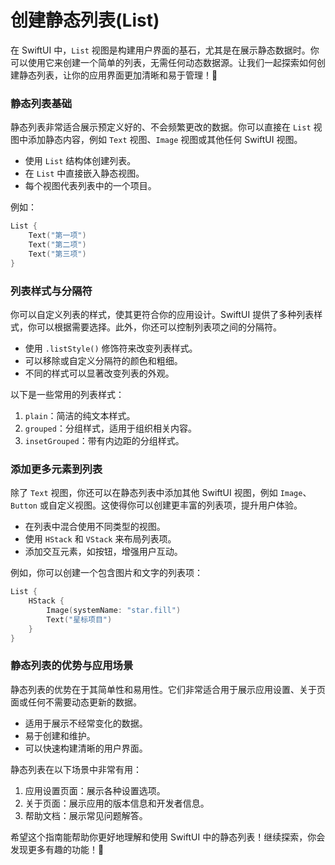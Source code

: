 ﻿# 创建静态列表(List)

在 SwiftUI 中，`List` 视图是构建用户界面的基石，尤其是在展示静态数据时。你可以使用它来创建一个简单的列表，无需任何动态数据源。让我们一起探索如何创建静态列表，让你的应用界面更加清晰和易于管理！🎉

### 静态列表基础

静态列表非常适合展示预定义好的、不会频繁更改的数据。你可以直接在 `List` 视图中添加静态内容，例如 `Text` 视图、`Image` 视图或其他任何 SwiftUI 视图。

*   使用 `List` 结构体创建列表。
*   在 `List` 中直接嵌入静态视图。
*   每个视图代表列表中的一个项目。

例如：

```swift
List {
    Text("第一项")
    Text("第二项")
    Text("第三项")
}
```

### 列表样式与分隔符

你可以自定义列表的样式，使其更符合你的应用设计。SwiftUI 提供了多种列表样式，你可以根据需要选择。此外，你还可以控制列表项之间的分隔符。

*   使用 `.listStyle()` 修饰符来改变列表样式。
*   可以移除或自定义分隔符的颜色和粗细。
*   不同的样式可以显著改变列表的外观。

以下是一些常用的列表样式：

1.  `plain`：简洁的纯文本样式。
2.  `grouped`：分组样式，适用于组织相关内容。
3.  `insetGrouped`：带有内边距的分组样式。

### 添加更多元素到列表

除了 `Text` 视图，你还可以在静态列表中添加其他 SwiftUI 视图，例如 `Image`、`Button` 或自定义视图。这使得你可以创建更丰富的列表项，提升用户体验。

*   在列表中混合使用不同类型的视图。
*   使用 `HStack` 和 `VStack` 来布局列表项。
*   添加交互元素，如按钮，增强用户互动。

例如，你可以创建一个包含图片和文字的列表项：

```swift
List {
    HStack {
        Image(systemName: "star.fill")
        Text("星标项目")
    }
}
```

### 静态列表的优势与应用场景

静态列表的优势在于其简单性和易用性。它们非常适合用于展示应用设置、关于页面或任何不需要动态更新的数据。

*   适用于展示不经常变化的数据。
*   易于创建和维护。
*   可以快速构建清晰的用户界面。

静态列表在以下场景中非常有用：

1.  应用设置页面：展示各种设置选项。
2.  关于页面：展示应用的版本信息和开发者信息。
3.  帮助文档：展示常见问题解答。

希望这个指南能帮助你更好地理解和使用 SwiftUI 中的静态列表！继续探索，你会发现更多有趣的功能！🚀